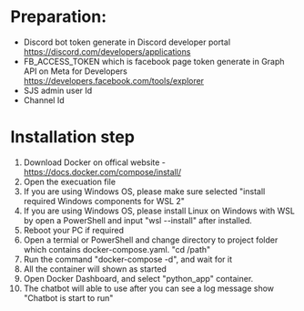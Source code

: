 # Preparation:
- Discord bot token generate in Discord developer portal https://discord.com/developers/applications
- FB_ACCESS_TOKEN which is facebook page token generate in Graph API on Meta for Developers https://developers.facebook.com/tools/explorer
- SJS admin user Id
- Channel Id

# Installation step
1. Download Docker on offical website - https://docs.docker.com/compose/install/
2. Open the execuation file
3. If you are using Windows OS, please make sure selected "install required Windows components for WSL 2"
4. If you are using Windows OS, please install Linux on Windows with WSL by open a PowerShell and input "wsl --install" after installed.
5. Reboot your PC if required
6. Open a termial or PowerShell and change directory to project folder which contains docker-compose.yaml. "cd /path"
7. Run the command "docker-compose -d", and wait for it
8. All the container will shown as started
9. Open Docker Dashboard, and select "python_app" container.
10. The chatbot will able to use after you can see a log message show "Chatbot is start to run"
